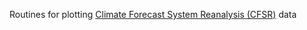 Routines for plotting <a href="http://nomads.ncdc.noaa.gov/data.php?name=access#cfs-reanal-data" target="_blank">Climate Forecast System Reanalysis (CFSR)</a> data



